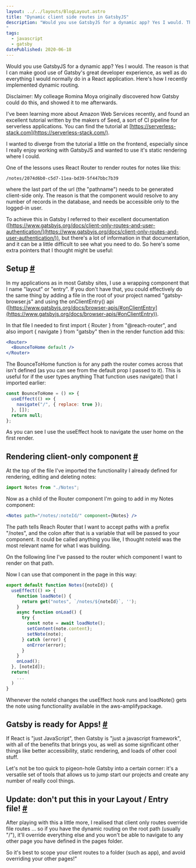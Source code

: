 ```yaml
---
layout: ../../layouts/BlogLayout.astro
title: "Dynamic client side routes in GatsbyJS"
description: "Would you use GatsbyJS for a dynamic app? Yes I would. The reason is that I can make good use of Gatsby's great developer experience, as well as do everything I would normally do in a React application. Here's how I recently implemented dynamic routing.
"
tags: 
  - javascript
  - gatsby
datePublished: 2020-06-18
---
```

Would you use GatsbyJS for a dynamic app? Yes I would. The reason is that I can make good use of Gatsby's great developer experience, as well as do everything I would normally do in a React application. Here's how I recently implemented dynamic routing.

Disclaimer: My colleage Romina Moya originally discovered how Gatsby could do this, and showed it to me afterwards.

I've been learning more about Amazon Web Services recently, and found an excellent tutorial written by the makers of Seed, a sort of CI pipeline for serverless applications. You can find the tutorial at [https://serverless-stack.com](https://serverless-stack.com/).

I wanted to diverge from the tutorial a little on the frontend, especially since I really enjoy working with GatsbyJS and wanted to use it's static rendering where I could.

One of the lessons uses React Router to render routes for notes like this:

```
/notes/2074d6b0-c5d7-11ea-bd39-5f447bbc7b39
```

where the last part of the url (the "pathname") needs to be generated client-side only. The reason is that the component would resolve to any number of records in the database, and needs be accessible only to the logged-in user.

To achieve this in Gatsby I referred to their excellent documentation ([https://www.gatsbyjs.org/docs/client-only-routes-and-user-authentication/](https://www.gatsbyjs.org/docs/client-only-routes-and-user-authentication/)), but there's a lot of information in that documentation, and it can be a little difficult to see what you need to do. So here's some extra pointers that I thought might be useful:

## Setup [#](https://deliciousreverie.co.uk/posts/dynamic-client-routes-in-gatsbyjs/#setup)

In my applications as in most Gatsby sites, I use a wrapping component that I name "layout" or "entry". If you don't have that, you could effectively do the same thing by adding a file in the root of your project named "gatsby-browser.js" and using the onClientEntry() api ([https://www.gatsbyjs.org/docs/browser-apis/#onClientEntry](https://www.gatsbyjs.org/docs/browser-apis/#onClientEntry)).

In that file I needed to first import { Router } from "@reach-router", and also import { navigate } from "gatsby" then in the render function add this:

```jsx
<Router>
  <BounceToHome default />
</Router>
```

The BounceToHome function is for any path the router comes across that isn't defined (as you can see from the default prop I passed to it). This is useful for if the user types anything That function uses navigate() that I imported earlier:

```javascript
const BounceToHome = () => {
  useEffect(() => {
    navigate("/", { replace: true });
  }, []);
  return null;
};
```

As you can see I use the useEffect hook to navigate the user home on the first render.

## Rendering client-only component [#](https://deliciousreverie.co.uk/posts/dynamic-client-routes-in-gatsbyjs/#rendering-client-only-component)

At the top of the file I've imported the functionality I already defined for rendering, editing and deleting notes:

```javascript
import Notes from "./Notes";
```

Now as a child of the Router component I'm going to add in my Notes component:

```jsx
<Notes path="/notes/:noteId/" component={Notes} />
```

The path tells Reach Router that I want to accept paths with a prefix "/notes", and the colon after that is a variable that will be passed to your component. It could be called anything you like, I thought noteId was the most relevant name for what I was building.

On the following line I've passed to the router which component I want to render on that path.

Now I can use that component in the page in this way:

```javascript
export default function Notes({noteId}) {
  useEffect(() => {
    function loadNote() {
      return get("notes", `/notes/${noteId}`, '');
    }
    async function onLoad() {
      try {
        const note = await loadNote();
        setContent(note.content);
        setNote(note);
      } catch (error) {
        onError(error);
      }
    }
    onLoad();
  }, [noteId]);
  return(
    ...
  )
}
```

Whenever the noteId changes the useEffect hook runs and loadNote() gets the note using functionality available in the aws-amplifypackage.

## Gatsby is ready for Apps! [#](https://deliciousreverie.co.uk/posts/dynamic-client-routes-in-gatsbyjs/#gatsby-is-ready-for-apps!)

If React is "just JavaScript", then Gatsby is "just a javascript framework", with all of the benefits that brings you, as well as some significant other things like better accessibility, static rendering, and loads of other cool stuff.

Let's not be too quick to pigeon-hole Gatsby into a certain corner: it's a versatile set of tools that allows us to jump start our projects and create any number of really cool things.

## Update: don't put this in your Layout / Entry file! [#](https://deliciousreverie.co.uk/posts/dynamic-client-routes-in-gatsbyjs/#update:-don't-put-this-in-your-layout-entry-file!)

After playing with this a little more, I realised that client only routes override file routes ... so if you have the dynamic routing on the root path (usually "/"), it'll override everything else and you won't be able to navigate to any other page you have defined in the pages folder.

So it's best to scope your client routes to a folder (such as app), and avoid overriding your other pages!"